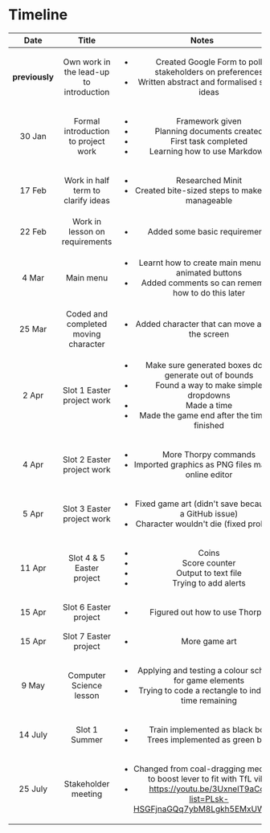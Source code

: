 # Timeline

|Date|Title|Notes|
|:--:|:---:|:---:|
|**previously**|Own work in the lead-up to introduction|<ul><li>Created Google Form to poll stakeholders on preferences<li>Written abstract and formalised some ideas</ul>|
|30 Jan|Formal introduction to project work|<ul><li>Framework given<li>Planning documents created<li>First task completed<li>Learning how to use Markdown</ul>|
|17 Feb|Work in half term to clarify ideas|<ul><li>Researched Minit<li>Created bite-sized steps to make work manageable</ul>|
|22 Feb|Work in lesson on requirements|<ul><li>Added some basic requirements</ul>|
|4 Mar|Main menu|<ul><li>Learnt how to create main menu with animated buttons<li>Added comments so can remember how to do this later</ul>|
|25 Mar|Coded and completed moving character|<ul><li>Added character that can move across the screen</ul>|
|2 Apr|Slot 1 Easter project work|<ul><li>Make sure generated boxes don't generate out of bounds<li>Found a way to make simple dropdowns<li>Made a time<li>Made the game end after the timer is finished</ul>|
|4 Apr|Slot 2 Easter project work|<ul><li>More Thorpy commands<li>Imported graphics as PNG files made in online editor</ul>|
|5 Apr|Slot 3 Easter project work|<ul><li>Fixed game art (didn't save because of a GitHub issue)<li>Character wouldn't die (fixed problem)</ul>|
|11 Apr|Slot 4 & 5 Easter project|<ul><li>Coins<li>Score counter<li>Output to text file<li>Trying to add alerts</ul>|
|15 Apr|Slot 6 Easter project|<ul><li>Figured out how to use Thorpy!</ul>|
|15 Apr|Slot 7 Easter project|<ul><li>More game art</ul>|
|9 May|Computer Science lesson|<ul><li>Applying and testing a colour scheme for game elements<li>Trying to code a rectangle to indicate time remaining</ul>|
|14 July|Slot 1 Summer|<ul><li>Train implemented as black box<li>Trees implemented as green box</ul>|
|25 July|Stakeholder meeting|<ul><li>Changed from coal-dragging mechanic to boost lever to fit with TfL vibe<li>https://youtu.be/3UxnelT9aCo?list=PLsk-HSGFjnaGQq7ybM8Lgkh5EMxUWPm2i</ul>|
